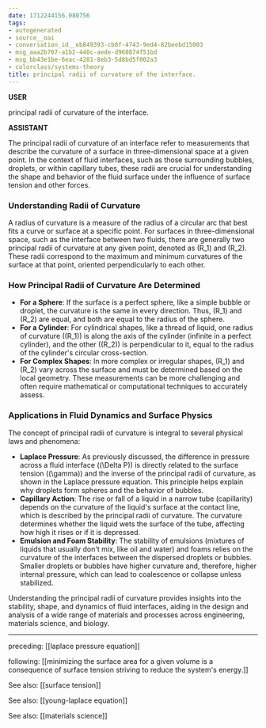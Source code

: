 ```yaml
---
date: 1712244156.080756
tags:
- autogenerated
- source__oai
- conversation_id__eb849393-cb8f-4743-9ed4-82beebd15003
- msg_aaa2b767-a1b2-448c-aede-d960874f51bd
- msg_bb43e1be-6eac-4281-8eb3-5d8bd5f002a3
- colorclass/systems-theory
title: principal radii of curvature of the interface.
---
```


**USER**

principal radii of curvature of the interface.


**ASSISTANT**

The principal radii of curvature of an interface refer to measurements that describe the curvature of a surface in three-dimensional space at a given point. In the context of fluid interfaces, such as those surrounding bubbles, droplets, or within capillary tubes, these radii are crucial for understanding the shape and behavior of the fluid surface under the influence of surface tension and other forces.

### Understanding Radii of Curvature

A radius of curvature is a measure of the radius of a circular arc that best fits a curve or surface at a specific point. For surfaces in three-dimensional space, such as the interface between two fluids, there are generally two principal radii of curvature at any given point, denoted as \(R_1\) and \(R_2\). These radii correspond to the maximum and minimum curvatures of the surface at that point, oriented perpendicularly to each other.

### How Principal Radii of Curvature Are Determined

- **For a Sphere**: If the surface is a perfect sphere, like a simple bubble or droplet, the curvature is the same in every direction. Thus, \(R_1\) and \(R_2\) are equal, and both are equal to the radius of the sphere.
- **For a Cylinder**: For cylindrical shapes, like a thread of liquid, one radius of curvature (\(R_1\)) is along the axis of the cylinder (infinite in a perfect cylinder), and the other (\(R_2\)) is perpendicular to it, equal to the radius of the cylinder's circular cross-section.
- **For Complex Shapes**: In more complex or irregular shapes, \(R_1\) and \(R_2\) vary across the surface and must be determined based on the local geometry. These measurements can be more challenging and often require mathematical or computational techniques to accurately assess.

### Applications in Fluid Dynamics and Surface Physics

The concept of principal radii of curvature is integral to several physical laws and phenomena:

- **Laplace Pressure**: As previously discussed, the difference in pressure across a fluid interface (\(\Delta P\)) is directly related to the surface tension (\(\gamma\)) and the inverse of the principal radii of curvature, as shown in the Laplace pressure equation. This principle helps explain why droplets form spheres and the behavior of bubbles.
- **Capillary Action**: The rise or fall of a liquid in a narrow tube (capillarity) depends on the curvature of the liquid's surface at the contact line, which is described by the principal radii of curvature. The curvature determines whether the liquid wets the surface of the tube, affecting how high it rises or if it is depressed.
- **Emulsion and Foam Stability**: The stability of emulsions (mixtures of liquids that usually don't mix, like oil and water) and foams relies on the curvature of the interfaces between the dispersed droplets or bubbles. Smaller droplets or bubbles have higher curvature and, therefore, higher internal pressure, which can lead to coalescence or collapse unless stabilized.

Understanding the principal radii of curvature provides insights into the stability, shape, and dynamics of fluid interfaces, aiding in the design and analysis of a wide range of materials and processes across engineering, materials science, and biology.


---

preceding: [[laplace pressure equation]]  


following: [[minimizing the surface area for a given volume is a consequence of surface tension striving to reduce the system's energy.]]

See also: [[surface tension]]


See also: [[young-laplace equation]]


See also: [[materials science]]
